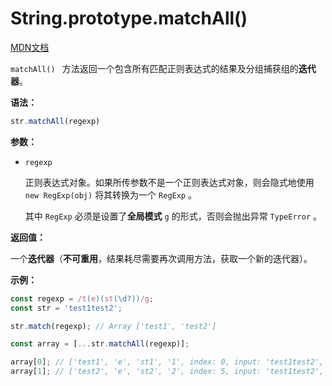 # String.prototype.matchAll()

[MDN文档](https://developer.mozilla.org/zh-CN/docs/Web/JavaScript/Reference/Global_Objects/String/matchAll)

`matchAll() ` 方法返回一个包含所有匹配正则表达式的结果及分组捕获组的**迭代器**。

**语法：**

``` javascript
str.matchAll(regexp)
```

**参数：**

* `regexp`

  正则表达式对象。如果所传参数不是一个正则表达式对象，则会隐式地使用 `new RegExp(obj)` 将其转换为一个 `RegExp` 。

  其中 `RegExp` 必须是设置了**全局模式** `g` 的形式，否则会抛出异常 `TypeError` 。

**返回值：**

一个**迭代器**（**不可重用**，结果耗尽需要再次调用方法，获取一个新的迭代器）。

**示例：**

``` javascript
const regexp = /t(e)(st(\d?))/g;
const str = 'test1test2';

str.match(regexp); // Array ['test1', 'test2']

const array = [...str.matchAll(regexp)];

array[0]; // ['test1', 'e', 'st1', '1', index: 0, input: 'test1test2', length: 4]
array[1]; // ['test2', 'e', 'st2', '2', index: 5, input: 'test1test2', length: 4]
```
